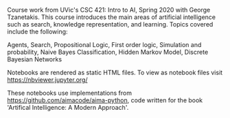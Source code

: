 Course work from UVic's CSC 421: Intro to AI, Spring 2020 with George Tzanetakis. This course introduces the main areas of artificial intelligence such as search, knowledge representation, and learning. Topics covered include the following:

Agents,
Search,
Propositional Logic,
First order logic,
Simulation and probability,
Naive Bayes Classification,
Hidden Markov Model,
Discrete Bayesian Networks

Notebooks are rendered as static HTML files. To view as notebook files visit https://nbviewer.jupyter.org/

These notebooks use implementations from https://github.com/aimacode/aima-python, code written for the book 'Artifical Intelligence: A Modern Approach'.